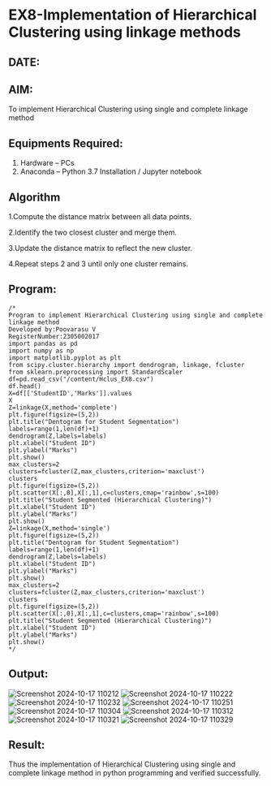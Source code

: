 # EX8-Implementation of Hierarchical Clustering using linkage methods
## DATE:
## AIM:
To implement Hierarchical Clustering using single and complete linkage method

## Equipments Required:
1. Hardware – PCs
2. Anaconda – Python 3.7 Installation / Jupyter notebook

## Algorithm
1.Compute the distance matrix between all data points.

2.Identify the two closest cluster and merge them.

3.Update the distance matrix to reflect the new cluster.

4.Repeat steps 2 and 3 until only one cluster remains.

## Program:
```
/*
Program to implement Hierarchical Clustering using single and complete linkage method
Developed by:Poovarasu V 
RegisterNumber:2305002017
import pandas as pd
import numpy as np
import matplotlib.pyplot as plt 
from scipy.cluster.hierarchy import dendrogram, linkage, fcluster 
from sklearn.preprocessing import StandardScaler
df=pd.read_csv("/content/Hclus_EX8.csv")
df.head()
X=df[['StudentID','Marks']].values
X
Z=linkage(X,method='complete')
plt.figure(figsize=(5,2))
plt.title("Dentogram for Student Segmentation")
labels=range(1,len(df)+1)
dendrogram(Z,labels=labels)
plt.xlabel("Student ID")
plt.ylabel("Marks")
plt.show()
max_clusters=2
clusters=fcluster(Z,max_clusters,criterion='maxclust')
clusters
plt.figure(figsize=(5,2))
plt.scatter(X[:,0],X[:,1],c=clusters,cmap='rainbow',s=100)
plt.title("Student Segmented (Hierarchical Clustering)")
plt.xlabel("Student ID")
plt.ylabel("Marks")
plt.show()
Z=linkage(X,method='single')
plt.figure(figsize=(5,2))
plt.title("Dentogram for Student Segmentation")
labels=range(1,len(df)+1)
dendrogram(Z,labels=labels)
plt.xlabel("Student ID")
plt.ylabel("Marks")
plt.show()
max_clusters=2
clusters=fcluster(Z,max_clusters,criterion='maxclust')
clusters
plt.figure(figsize=(5,2))
plt.scatter(X[:,0],X[:,1],c=clusters,cmap='rainbow',s=100)
plt.title("Student Segmented (Hierarchical Clustering)")
plt.xlabel("Student ID")
plt.ylabel("Marks")
plt.show()  
*/
```

## Output:
![Screenshot 2024-10-17 110212](https://github.com/user-attachments/assets/09eaeb0b-63a9-488e-a078-5c6be8d524c7)
![Screenshot 2024-10-17 110222](https://github.com/user-attachments/assets/cdb25b7f-b36d-496e-b8ff-1c568116bc7e)
![Screenshot 2024-10-17 110232](https://github.com/user-attachments/assets/672591bf-9393-400f-a37b-e6b448eb4d1f)
![Screenshot 2024-10-17 110251](https://github.com/user-attachments/assets/1865002d-148b-48ba-adf9-db74b0a4a1f2)
![Screenshot 2024-10-17 110304](https://github.com/user-attachments/assets/dac4e0a2-2944-42ef-89f9-62d81ae11273)
![Screenshot 2024-10-17 110312](https://github.com/user-attachments/assets/ea314984-4ce3-4f47-a052-fe8468aa62f8)
![Screenshot 2024-10-17 110321](https://github.com/user-attachments/assets/79df47d5-db7c-48db-ad58-0b2b834584b1)
![Screenshot 2024-10-17 110329](https://github.com/user-attachments/assets/a3e86c4d-103d-481f-9056-940b5c50d645)


## Result:
Thus the implementation of Hierarchical Clustering using single and complete linkage method in python programming and verified successfully.

